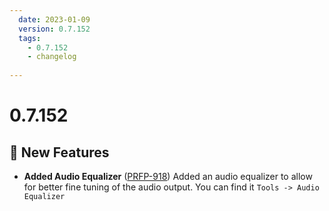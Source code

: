 ```yaml
---
  date: 2023-01-09
  version: 0.7.152
  tags:
    - 0.7.152
    - changelog
  
---
```


# 0.7.152

## :rocket: New Features

- **Added Audio Equalizer** ([PRFP-918](https://pianorhythm.myjetbrains.com/youtrack/issue/PRFP-918)) Added an audio equalizer to allow for better fine tuning of the audio output. You can find it `Tools -> Audio Equalizer`

<!----------------------------------------------->
